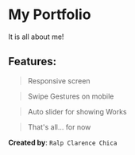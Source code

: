 # My Portfolio

It is all about me!

## Features: 
> Responsive screen

> Swipe Gestures on mobile

> Auto slider for showing Works

> That's all... for now

**Created by**: `Ralp Clarence Chica`